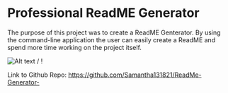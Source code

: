 # Professional ReadME Generator

The purpose of this project was to create a ReadME Genterator. By using the command-line application the user can easily create a ReadME and spend more time working on the project itself. 


 ![ Alt text](/Develop/utils/Untitled_%20Mar%208%2C%202023%2011_18%20AM.gif) / ! [](/Develop/utils/Untitled_%20Mar%208%2C%202023%2011_18%20AM.gif)

Link to Github Repo:
https://github.com/Samantha131821/ReadMe-Generator-